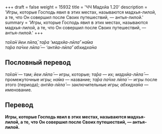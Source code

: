 +++
draft = false
weight = 15932
title = 'ЧЧ Мадхйа 1.20'
description = 'Игры, которые Господь явил в этих местах, называются мадхья-лилой, а те, что Он совершил после Своих путешествий, — антья-лилой.'
summary = 'Игры, которые Господь явил в этих местах, называются мадхья-лилой, а те, что Он совершил после Своих путешествий, — антья-лилой.'
+++

_та̄ха̄н̇ йеи лӣла̄, та̄ра ‘мадхйа-лӣла̄’ на̄ма  
та̄ра па̄чхе лӣла̄ — ‘антйа-лӣла̄’ абхидха̄на_

## Пословный перевод

_та̄ха̄н̇_ — там; _йеи_ _лӣла̄_ — игры, которые; _та̄ра_ — их; _мадхйа_\-_лӣла̄_ — промежуточные игры; _на̄ма_ — название; _та̄ра_ _па̄чхе_ _лӣла̄_ — игры после этого (периода); _антйа_\-_лӣла̄_ — заключительные игры; _абхидха̄на_ — именование.

## Перевод

**Игры, которые Господь явил в этих местах, называются мадхья-лилой, а те, что Он совершил после Своих путешествий, — антья-лилой.**
